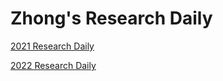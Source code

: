 # Zhong's Research Daily

[2021 Research Daily](./2021/2021.md)

[2022 Research Daily](./2022/2022.md)
